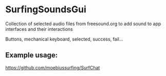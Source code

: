 # SurfingSoundsGui

Collection of selected audio files from freesound.org to add sound to app interfaces and their interactions

Buttons, mechanical keyboard, selected, success, fail... 

## Example usage:
https://github.com/moebiussurfing/SurfChat
